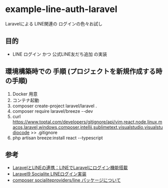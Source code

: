 # example-line-auth-laravel
Laravelによる LINE関連の ログインの色々お試し

## 目的
- LINE ログイン かつ 公式LINE友だち追加 の実装

## 環境構築時での 手順 (プロジェクトを新規作成する時の手順)
1. Docker 用意
1. コンテナ起動
1. composer create-project laravel/laravel .
1. composer require laravel/breeze --dev
1. curl https://www.toptal.com/developers/gitignore/api/vim,react,node,linux,macos,laravel,windows,composer,intellij,sublimetext,visualstudio,visualstudiocode >> .gitignore
1. php artisan breeze:install react --typescript

## 参考
- [LaravelとLINEの連携：LINEでLaravelにログイン機能搭載](https://biz.addisteria.com/laravel_line_integration/)
- [Laravel9 Socialite LINEログイン実装](https://qiita.com/takahara_yuuki/items/6b84330582e69ed0b297)
- [composer socialiteproviders/line パッケージについて](https://packagist.org/packages/socialiteproviders/line)
